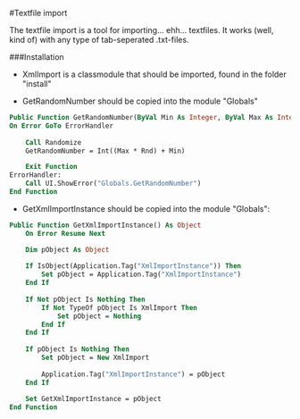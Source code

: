 #Textfile import

The textfile import is a tool for importing... ehh... textfiles. It works (well, kind of) with any type of tab-seperated .txt-files. 

###Installation
- XmlImport is a classmodule that should be imported, found in the folder "install"

- GetRandomNumber should be copied into the module "Globals"

```vb
Public Function GetRandomNumber(ByVal Min As Integer, ByVal Max As Integer) As Integer
On Error GoTo ErrorHandler
    
    Call Randomize
    GetRandomNumber = Int((Max * Rnd) + Min)

    Exit Function
ErrorHandler:
    Call UI.ShowError("Globals.GetRandomNumber")
End Function
```

- GetXmlImportInstance should be copied into the module "Globals":

```vb
Public Function GetXmlImportInstance() As Object
    On Error Resume Next

    Dim pObject As Object
    
    If IsObject(Application.Tag("XmlImportInstance")) Then
        Set pObject = Application.Tag("XmlImportInstance")
    End If
        
    If Not pObject Is Nothing Then
        If Not TypeOf pObject Is XmlImport Then
            Set pObject = Nothing
        End If
    End If
    
    If pObject Is Nothing Then
        Set pObject = New XmlImport
        
        Application.Tag("XmlImportInstance") = pObject
    End If
    
    Set GetXmlImportInstance = pObject
End Function
```